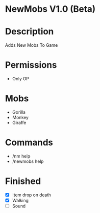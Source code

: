 # NewMobs V1.0 (Beta)

# Description
 Adds New Mobs To Game

# Permissions
- Only OP

# Mobs
- Gorilla
- Monkey
- Giraffe

# Commands
- /nm help
- /newmobs help

# Finished
- [x] Item drop on death
- [x] Walking
- [ ] Sound
